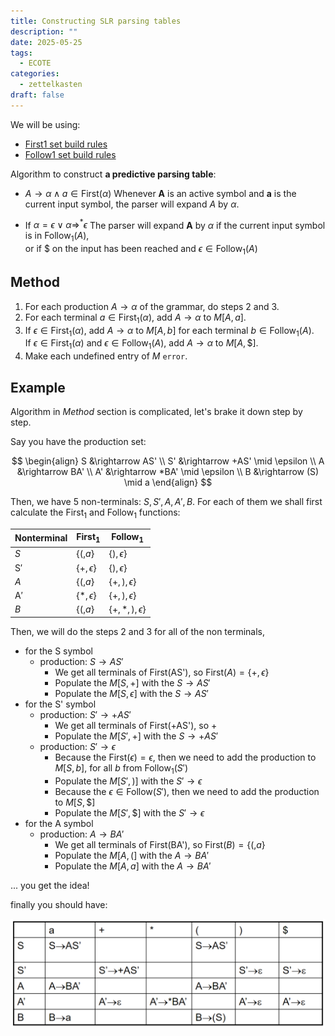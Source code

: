 ```yaml
---
title: Constructing SLR parsing tables
description: ""
date: 2025-05-25
tags:
  - ECOTE
categories:
  - zettelkasten
draft: false
---
```


We will be using: 

- [First1 set build rules](First1%20set%20build%20rules.md)
- [Follow1 set build rules](Follow1%20set%20build%20rules.md)

Algorithm to construct **a predictive parsing table**:

- $A \rightarrow \alpha \wedge a \in \text{First}(\alpha)$
  Whenever **A** is an active symbol and **a** is the current input symbol, the parser will expand *A* by $\alpha$.

- If $\alpha = \epsilon \vee \alpha \Rightarrow^* \epsilon$
  The parser will expand **A** by $\alpha$ if the current input symbol is in $\text{Follow}_1(A)$,  
  or if \$ on the input has been reached and $\epsilon \in \text{Follow}_1(A)$

## Method

1. For each production $A \rightarrow \alpha$ of the grammar, do steps 2 and 3.
2. For each terminal $a \in \text{First}_1(\alpha)$, add $A \rightarrow \alpha$ to $M[A, a]$.
3. If $\epsilon \in \text{First}_1(\alpha)$, add $A \rightarrow \alpha$ to $M[A, b]$ for each terminal $b \in \text{Follow}_1(A)$.  
   If $\epsilon \in \text{First}_1(\alpha)$ and $\epsilon \in \text{Follow}_1(A)$, add $A \rightarrow \alpha$ to $M[A, \$]$.
4. Make each undefined entry of $M$ `error`.

## Example

Algorithm in *Method* section is complicated, let's brake it down step by step.

Say you have the production set:

$$
\begin{align}
S &\rightarrow AS' \\
S' &\rightarrow +AS' \mid \epsilon \\
A &\rightarrow BA' \\
A' &\rightarrow *BA' \mid \epsilon \\
B &\rightarrow (S) \mid a
\end{align}
$$


Then, we have 5 non-terminals: $S, S', A, A', B$. For each of them we shall
first calculate the $\text{First}_1$ and $\text{Follow}_1$ functions:

| Nonterminal | $\text{First}_1$    | $\text{Follow}_1$         |
| ----------- | ------------------- | ------------------------- |
| $S$         | $\{ (, a \}$        | $\{), \epsilon \}$        |
| S$'$        | $\{ +, \epsilon \}$ | $\{ ), \epsilon \}$       |
| $A$         | $\{ (, a \}$        | $\{ +, ), \epsilon \}$    |
| A$'$        | $\{ *, \epsilon \}$ | $\{ +, ), \epsilon \}$    |
| $B$         | $\{ (, a \}$        | $\{ +, *, ), \epsilon \}$ |

Then, we will do the steps 2 and 3 for all of the non terminals, 

- for the S symbol
    - production: $S \rightarrow AS'$
        - We get all terminals of First(AS'), so $\text{First}(A) = \{+, \epsilon\}$
        - Populate the $M[S, +]$ with the $S \rightarrow AS'$
        - Populate the $M[S, \epsilon]$ with the $S \rightarrow AS'$
- for the S' symbol
    - production: $S' \rightarrow +AS'$
        - We get all terminals of First(+AS'), so +
        - Populate the $M[S', +]$ with the $S \rightarrow +AS'$
    - production: $S' \rightarrow \epsilon$
        - Because the $\text{First}(\epsilon) = \epsilon$, then we need to add the production to $M[S, b]$, for all $b$ from $\text{Follow}_1(S')$
        - Populate the $M[S', )]$ with the $S' \rightarrow \epsilon$
        - Because the $\epsilon \in \text{Follow}(S')$, then we need to add the production to $M[S, \$]$
        - Populate the $M[S', \$]$ with the $S' \rightarrow \epsilon$
- for the A symbol
    - production: $A \rightarrow BA'$
        - We get all terminals of First(BA'), so $\text{First}(B) = \{(, a \}$
        - Populate the $M[A, (]$ with the $A \rightarrow BA'$
        - Populate the $M[A, a]$ with the $A \rightarrow BA'$

... you get the idea!

finally you should have:

![](attachments/Pasted%20image%2020250525204216.png)

